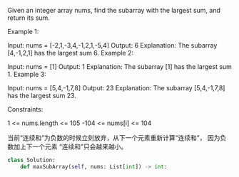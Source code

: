 Given an integer array nums, find the 
subarray
 with the largest sum, and return its sum.

 

Example 1:

Input: nums = [-2,1,-3,4,-1,2,1,-5,4]
Output: 6
Explanation: The subarray [4,-1,2,1] has the largest sum 6.
Example 2:

Input: nums = [1]
Output: 1
Explanation: The subarray [1] has the largest sum 1.
Example 3:

Input: nums = [5,4,-1,7,8]
Output: 23
Explanation: The subarray [5,4,-1,7,8] has the largest sum 23.
 

Constraints:

1 <= nums.length <= 105
-104 <= nums[i] <= 104


当前“连续和”为负数的时候立刻放弃，从下一个元素重新计算“连续和”，
因为负数加上下一个元素 “连续和”只会越来越小。

```python
class Solution:
    def maxSubArray(self, nums: List[int]) -> int:
        
        
        

```